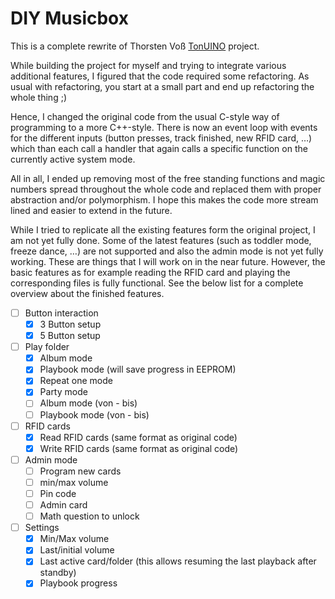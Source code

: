 # DIY Musicbox

This is a complete rewrite of Thorsten Voß [TonUINO](https://github.com/xfjx/TonUINO) project.

While building the project for myself and trying to integrate various
additional features, I figured that the code required some refactoring. As
usual with refactoring, you start at a small part and end up refactoring the
whole thing ;)

Hence, I changed the original code from the usual C-style way of programming to
a more C++-style. There is now an event loop with events for the different
inputs (button presses, track finished, new RFID card, …) which than each call
a handler that again calls a specific function on the currently active system
mode.

All in all, I ended up removing most of the free standing functions and magic
numbers spread throughout the whole code and replaced them with proper
abstraction and/or polymorphism. I hope this makes the code more stream lined
and easier to extend in the future.

While I tried to replicate all the existing features form the original project,
I am not yet fully done. Some of the latest features (such as toddler mode,
freeze dance, …) are not supported and also the admin mode is not yet fully
working. These are things that I will work on in the near future. However, the
basic features as for example reading the RFID card and playing the
corresponding files is fully functional. See the below list for a complete
overview about the finished features.

 * [ ] Button interaction
   * [x] 3 Button setup
   * [x] 5 Button setup
 * [ ] Play folder
   * [x] Album mode
   * [x] Playbook mode (will save progress in EEPROM)
   * [x] Repeat one mode
   * [x] Party mode
   * [ ] Album mode (von - bis)
   * [ ] Playbook mode (von - bis)
 * [ ] RFID cards
   * [x] Read RFID cards (same format as original code)
   * [x] Write RFID cards (same format as original code)
 * [ ] Admin mode
   * [ ] Program new cards
   * [ ] min/max volume
   * [ ] Pin code
   * [ ] Admin card
   * [ ] Math question to unlock
 * [ ] Settings
   * [x] Min/Max volume
   * [x] Last/initial volume
   * [x] Last active card/folder (this allows resuming the last playback after standby)
   * [x] Playbook progress
